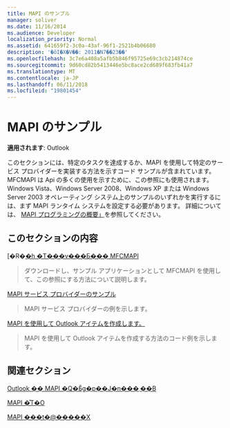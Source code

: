 ```yaml
---
title: MAPI のサンプル
manager: soliver
ms.date: 11/16/2014
ms.audience: Developer
localization_priority: Normal
ms.assetid: 641659f2-3c0a-43af-96f1-2521b4b06680
description: '�ŏI�X�V��: 2011�N7��23��'
ms.openlocfilehash: 3c7e6a408a5afb5b846f95725e69c3cb214874ce
ms.sourcegitcommit: 9d60cd82b5413446e5bc8ace2cd689f683fb41a7
ms.translationtype: MT
ms.contentlocale: ja-JP
ms.lasthandoff: 06/11/2018
ms.locfileid: "19801454"
---
```

# <a name="mapi-samples"></a>MAPI のサンプル

  
  
**適用されます**: Outlook 
  
このセクションには、特定のタスクを達成するか、MAPI を使用して特定のサービス プロバイダーを実装する方法を示すコード サンプルが含まれています。 MFCMAPI は Api の多くの使用を示すために、この参照にも使用されます。 Windows Vista、Windows Server 2008、Windows XP または Windows Server 2003 オペレーティング システム上のサンプルのいずれかを実行するには、まず MAPI ランタイム システムを設定する必要があります。 詳細については、 [MAPI プログラミングの概要」](mapi-programming-overview.md)を参照してください。
  
## <a name="in-this-section"></a>このセクションの内容

[�R�[�h �T���v���Ƃ��� MFCMAPI](mfcmapi-as-a-code-sample.md)
  
> ダウンロードし、サンプル アプリケーションとして MFCMAPI を使用して、この参照にする方法について説明します。
    
[MAPI サービス プロバイダーのサンプル](mapi-service-provider-samples.md)
  
> MAPI サービス プロバイダーの例を示します。
    
[MAPI を使用して Outlook アイテムを作成します。](creating-outlook-items-by-using-mapi.md)
  
> MAPI を使用して Outlook アイテムを作成する方法のコード例を示します。
    
## <a name="related-sections"></a>関連セクション

[Outlook �� MAPI �Q�Ƃ̎g�p��J�n���܂��B](getting-started-with-the-outlook-mapi-reference.md)
  
[MAPI �̊T�O](mapi-concepts.md)
  
[MAPI ���t�@�����X](mapi-reference.md)
  

